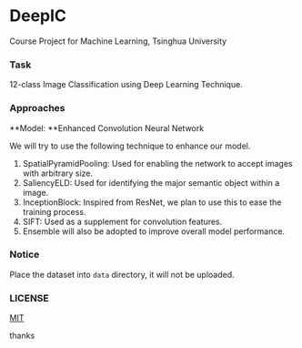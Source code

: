 # DeepIC

Course Project for Machine Learning, Tsinghua University

### Task

12-class Image Classification using Deep Learning Technique.

### Approaches

**Model: **Enhanced Convolution Neural Network

We will try to use the following technique to enhance our model.

1. SpatialPyramidPooling: Used for enabling the network to accept images with arbitrary size.
2. SaliencyELD: Used for identifying the major semantic object within a image.
3. InceptionBlock: Inspired from ResNet, we plan to use this to ease the training process.
4. SIFT: Used as a supplement for convolution features.
5. Ensemble will also be adopted to improve overall model performance.

### Notice

Place the dataset into ```data``` directory, it will not be uploaded.

### LICENSE
[MIT](https://github.com/HeavenDuke/DeepIC/blob/master/LICENSE)


thanks
